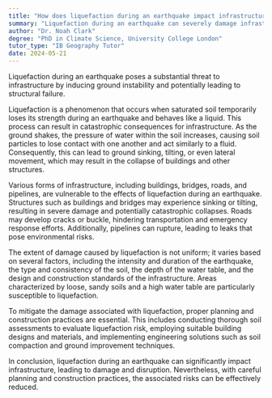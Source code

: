 ```yaml
---
title: "How does liquefaction during an earthquake impact infrastructure?"
summary: "Liquefaction during an earthquake can severely damage infrastructure by causing ground instability and structural collapse."
author: "Dr. Noah Clark"
degree: "PhD in Climate Science, University College London"
tutor_type: "IB Geography Tutor"
date: 2024-05-21
---
```


Liquefaction during an earthquake poses a substantial threat to infrastructure by inducing ground instability and potentially leading to structural failure.

Liquefaction is a phenomenon that occurs when saturated soil temporarily loses its strength during an earthquake and behaves like a liquid. This process can result in catastrophic consequences for infrastructure. As the ground shakes, the pressure of water within the soil increases, causing soil particles to lose contact with one another and act similarly to a fluid. Consequently, this can lead to ground sinking, tilting, or even lateral movement, which may result in the collapse of buildings and other structures.

Various forms of infrastructure, including buildings, bridges, roads, and pipelines, are vulnerable to the effects of liquefaction during an earthquake. Structures such as buildings and bridges may experience sinking or tilting, resulting in severe damage and potentially catastrophic collapses. Roads may develop cracks or buckle, hindering transportation and emergency response efforts. Additionally, pipelines can rupture, leading to leaks that pose environmental risks.

The extent of damage caused by liquefaction is not uniform; it varies based on several factors, including the intensity and duration of the earthquake, the type and consistency of the soil, the depth of the water table, and the design and construction standards of the infrastructure. Areas characterized by loose, sandy soils and a high water table are particularly susceptible to liquefaction.

To mitigate the damage associated with liquefaction, proper planning and construction practices are essential. This includes conducting thorough soil assessments to evaluate liquefaction risk, employing suitable building designs and materials, and implementing engineering solutions such as soil compaction and ground improvement techniques.

In conclusion, liquefaction during an earthquake can significantly impact infrastructure, leading to damage and disruption. Nevertheless, with careful planning and construction practices, the associated risks can be effectively reduced.
    